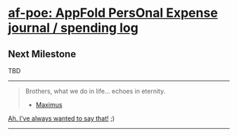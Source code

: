 # [af-poe: AppFold PersOnal Expense journal / spending log](https://poe.appfold.net)

## Next Milestone

TBD

---

> Brothers, what we do in life... echoes in eternity.
>
> * [Maximus](http://www.imdb.com/title/tt0172495/characters/nm0000128?ref_=tt_cl_t1)

[Ah. I've always wanted to say that!](https://getyarn.io/yarn-clip/b1cc7e8e-06fe-493f-a920-85131c927723) ;)

---
